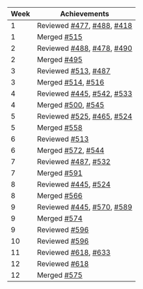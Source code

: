 Week | Achievements
--- | ---
1 | Reviewed [#477](http://github.com/reposense/RepoSense/pull/477), [#488](http://github.com/reposense/RepoSense/pull/488), [#418](http://github.com/reposense/RepoSense/pull/418)
1 | Merged [#515](https://github.com/reposense/RepoSense/pull/515)
2 | Reviewed [#488](http://github.com/reposense/RepoSense/pull/488), [#478](http://github.com/reposense/RepoSense/pull/478), [#490](http://github.com/reposense/RepoSense/pull/490)
2 | Merged [#495](https://github.com/reposense/RepoSense/pull/495)
3 | Reviewed [#513](http://github.com/reposense/RepoSense/pull/513), [#487](http://github.com/reposense/RepoSense/pull/487)
3 | Merged [#514](https://github.com/reposense/RepoSense/pull/514), [#516](https://github.com/reposense/RepoSense/pull/516) 
4 | Reviewed [#445](http://github.com/reposense/RepoSense/pull/445), [#542](http://github.com/reposense/RepoSense/pull/542), [#533](http://github.com/reposense/RepoSense/pull/533)
4 | Merged [#500](https://github.com/reposense/RepoSense/pull/500), [#545](https://github.com/reposense/RepoSense/pull/545)
5 | Reviewed [#525](http://github.com/reposense/RepoSense/pull/525), [#465](http://github.com/reposense/RepoSense/pull/465), [#524](http://github.com/reposense/RepoSense/pull/524)
5 | Merged [#558](https://github.com/reposense/RepoSense/pull/558)
6 | Reviewed [#513](http://github.com/reposense/RepoSense/pull/513)
6 | Merged [#572](https://github.com/reposense/RepoSense/pull/572), [#544](https://github.com/reposense/RepoSense/pull/544)
7 | Reviewed [#487](http://github.com/reposense/RepoSense/pull/487), [#532](http://github.com/reposense/RepoSense/pull/532)
7 | Merged [#591](https://github.com/reposense/RepoSense/pull/591)
8 | Reviewed [#445](http://github.com/reposense/RepoSense/pull/445), [#524](http://github.com/reposense/RepoSense/pull/524)
8 | Merged [#566](https://github.com/reposense/RepoSense/pull/566)
9 | Reviewed [#445](http://github.com/reposense/RepoSense/pull/445), [#570](http://github.com/reposense/RepoSense/pull/570), [#589](http://github.com/reposense/RepoSense/pull/589) 
9 | Merged [#574](https://github.com/reposense/RepoSense/pull/574)
9 | Reviewed [#596](http://github.com/reposense/RepoSense/pull/596)
10 | Reviewed [#596](http://github.com/reposense/RepoSense/pull/596)
11 | Reviewed [#618](http://github.com/reposense/RepoSense/pull/618), [#633](http://github.com/reposense/RepoSense/pull/633)
12 | Reviewed [#618](http://github.com/reposense/RepoSense/pull/618)
12 | Merged [#575](http://github.com/reposense/RepoSense/pull/575)
